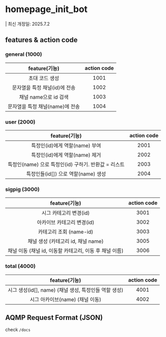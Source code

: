 # homepage_init_bot

| 최신 개정일: 2025.7.2

## features & action code

### general (1000)

|feature(기능)|action code|
|:-----------:|:---------:|
| 초대 코드 생성 | 1001 |
| 문자열을 특정 채널(id)에 전송 | 1002 |
| 채널 name으로 id 검색 | 1003 |
| 문자열을 특정 채널(name)에 전송 | 1004 |

### user (2000)

|feature(기능)|action code|
|:-----------:|:---------:|
| 특정인(id)에게 역할(name) 부여 | 2001 |
| 특정인(id)에게 역할(name) 제거 | 2002 |
| 특정인(name) 으로 특정인(id) 구하기. 반환값 = 리스트 | 2003 |
| 특정인들(id[]) 으로 역할(name) 생성 | 2004 |

### sigpig (3000)

|feature(기능)|action code|
|:-----------:|:---------:|
| 시그 카테고리 변경(id) | 3001 |
| 아카이브 카테고리 변경(id) | 3002 |
| 카테고리 조회 (name-id) | 3003 |
| 채널 생성 (카테고리 id, 채널 name) | 3005 |
| 채널 이동 (채널 id, 이동할 카테고리, 이동 후 채널 이름) | 3006 |

### total (4000)

|feature(기능)|action code|
|:-----------:|:---------:|
| 시그 생성(id[], name) (채널 생성, 특정인들 역할 생성) | 4001 |
| 시그 아카이브(name) (채널 이동) | 4002 |


## AQMP Request Format (JSON)

check `/docs`